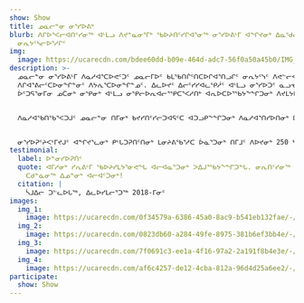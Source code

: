 ```yaml
---
show: Show
title: ᓄᓇᓕᓐᓂ ᓂᕐᓯᐅᕕᒃ
blurb: ᐱᒋᐅᕐᐸᓕᐊᑎᑦᓯᓂᖅ ᐊᒻᒪᓗ ᐱᔪᓐᓇᓂᕐᒥᒃ ᖃᐅᔨᑎᑦᓯᒋᐊᕐᓂᖅ ᓂᕐᓯᐅᕕᒻᒥ ᐊᖏᔪᓂᒃ ᐃᓇᖁᓇᕐᑐᓂᒃ ᐃᓄᑦᔪᐊᒥᐅᑦ
  ᓂᕆᔭᑦᓴᓕᐅᕐᓱᒋᑦ
img:
  image: https://ucarecdn.com/bdee60dd-b09e-464d-adc7-56f0a50a45b0/IMG_4788.jpg
description: >-
  ᓄᓇᓕᓐᓂ ᓂᕐᓯᐅᕕᒻᒥ ᐱᓇᓱᐊᕐᑕᐅᕙᑦᑐᑦ ᓄᓇᓕᒥᐅᑦ ᑲᒪᖃᑎᒌᑦᑎᑕᐅᒋᐊᕐᑎᓗᒋᑦ ᓂᕆᔭᑦᓭᑦ ᐱᕙᓪᓕᐊᑎᑕᐅᓂᓕᒫᖏᓐᓂ
  ᐱᒋᐊᕐᕕᓕᑦᑕᐅᓂᖏᓐᓂᑦ ᐱᔭᕇᕐᑕᐅᓂᖏᓐᓄᑦ. ᐃᓚᐅᔪᑦ ᐃᓕᑦᓯᓯᐊᓚᕿᓲᑦ ᐊᒻᒪᓗ ᓂᕐᓯᐅᑐᑦ ᓇᓗᓀᒃᑯᑕᖏᓐᓂᒃ ᒪᓕᒍᓐᓇᓱᑦᓱᑎᒃ
  ᐆᑦᑐᕋᕐᓂᒥᓂ ᓄᑖᓂᒃ ᓂᕿᓂᒃ ᐊᒻᒪᓗ ᓂᕿᓕᐅᕆᐊᓕᕐᕿᑕᕐᐸᓱᑎᒃ ᐊᕆᐅᑕᐅᕐᖃᔭᖕᖏᑐᓂᒃ ᐱᔪᒪᔭᐅᔪᓂᒃ. 


  ᐱᓇᓱᐊᖃᑎᖃᕐᐸᑐᒍᑦ ᓄᓇᓕᓐᓂ ᑎᒥᓂᒃ ᑲᔪᓯᑎᑦᓯᓕᑐᐊᕋᑦᑕ ᐊᑐᓗᑭᖕᖏᑐᓂᒃ ᐱᓇᓱᐊᕐᑎᓯᐅᑎᓂᒃ ᐆᑦᑑᑎᒋᑦᓱᒋᑦ ᐃᓕᓴᕐᕕᒥ ᐃᓕᓴᖃᑎᒌᑦ ᓂᕐᓯᐅᕆᐅᕐᓴᑎᑕᐅᓂᖏᓐᓂᒃ ᐅᕝᕙᓘᓐᓃᑦ ᐅᓐᓄᓴᒃᑯᑦ ᓂᕐᓯᐅᕆᐅᕐᓴᑎᑕᐅᓂᖏᓐᓄᑦ ᕿᑐᕐᖕᖏᐅᕆᐅᕐᑐᑦ. ᓂᕐᓯᐅᕇᕋᑦᑕ, ᓂᕆᖃᑎᒌᓯᑦᓱᑕ ᑭᓯᐊᓂ! ᐃᒐᔭᑦᑎᓂᒃ ᐊᕕᖃᑎᒌᑦᓱᑕ ᓄᓇᓕᒥᐅᒍᖃᑎᑦᑎᓂᒃ ᐊᒻᒪᓗ ᐊᕿᐊᑦᑐᓇᕐᑐᓯᐊᓂᒃ ᓂᕆᔭᑦᓴᓂᒃ ᒥᓇᕐᐸᓱᒋᑦ ᐊᓇᕐᕋᓯᒪᔨᐊᕗᑦ ᓇᓪᓕᒋᔭᕗᑦ. 


  ᓂᕐᓯᐅᕈᑦᔨᐸᒻᒥᔪᒍᑦ ᐊᖏᔪᕐᓚᓂᒃ ᑭᒡᒐᑐᕈᑎᑦᑎᓂᒃ ᒪᓂᔨᕕᖃᕐᓱᑕ ᐆᓇᕐᑐᓂᒃ ᑎᒥᒧᑦ ᐱᐅᔪᓂᒃ 250 ᓴᓂᐊᓃᑦᑐᓂᒃ ᐃᓄᓐᓂᒃ ᐃᓕᒃᑰᑎᕐᑐᓂᒃ. ᐊᖏᔪᕐᓚᓂᒃ ᓂᕐᓯᐅᕈᑦᔨᐸᑦᑐᒍᑦ ᐃᓘᓐᓀᓂᒃ ᓄᓇᓕᒥᐅᓂᒃ ᐊᒻᒪᓗ ᑐᓴᕐᑎᓯᕙᑦᓱᑕ ᑌᒣᓚᖓᒋᐊᖅ Facebook-ᑯᑦ ᐊᒻᒪᓗ ᓄᓇᓕᓐᓂ ᑐᓴᐅᑎᒃᑯᑦ. ᐃᑲᔪᕆᐊᕈᒪᒍᕕᑦ ᐊᖏᔪᕐᓚᓂᒃ ᓂᕐᓯᐅᓕᕐᒥᒍᑦᑕ ᖃᐅᔨᑎᑕᐅᒍᒪᔪᒍᑦ!
testimonial:
  label: ᐅᓐᓂᓯᐅᕈᑏᑦ
  quote: ᐊᒥᓱᓂᒃ ᓯᕆᕕᒻᒥ ᖃᐅᔨᓯᒪᔭᕐᓃᕙᖓ ᐊᓕᐊᓇᕐᑐᓂᒃ ᐳᐃᒍᕐᖃᔭᖕᖏᑐᖓ. ᓂᕆᑎᑦᓯᓂᖅ ᐃᓄᓐᓂᒃ ᐊᓕᐊᑦᑐᓂᒃ -
    ᑕᑯᓐᓈᓂᖅ ᐃᓄᓐᓂᒃ ᐊᓕᐊᑦᑐᓂᒃ!
  citation: |
    ᓵᒧᐃᓕ ᑐᓪᓚᐅᒐᖅ, ᐃᓚᐅᓯᒪᓕᕐᑐᖅ 2018-ᒥᓂᑦ
images:
  img_1:
    image: https://ucarecdn.com/0f34579a-6386-45a0-8ac9-b541eb132fae/-/resize/800x/program_communitykitchen_gallery_1_hubcc5a253c88e185fd700c62d326df5e6_853682_900x600_fit_q75_box.jpg
  img_2:
    image: https://ucarecdn.com/0823db60-a284-49fe-8975-381b6ef3bb4e/-/resize/800x/program_communitykitchen_gallery_2.jpg
  img_3:
    image: https://ucarecdn.com/7f0691c3-ee1a-4f16-97a2-2a191f8b4e3e/-/resize/800x/program_communitykitchen_gallery_3.jpg
  img_4:
    image: https://ucarecdn.com/af6c4257-de12-4cba-812a-96d4d25a6ee2/-/crop/3024x3043/0,582/-/preview/-/resize/800x/program_communitykitchen_gallery_4.jpg
participate:
  show: Show
---
```

